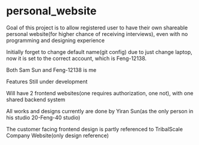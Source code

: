 # personal_website

Goal of this project is to allow registered user to have their own shareable personal website(for higher chance of receiving interviews),
even with no programming and designing experience

Initially forget to change default name(git config) due to just change laptop, now it is set to the correct account, which is Feng-12138.

Both Sam Sun and Feng-12138 is me

Features Still under development

Will have 2 frontend websites(one requires authorization, one not), with one shared backend system

All works and designs currently are done by Yiran Sun(as the only person in his studio 20-Feng-40 studio)

The customer facing frontend design is partly referenced to TribalScale Company Website(only design reference)
